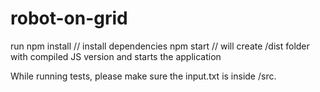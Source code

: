 # robot-on-grid

run npm install // install dependencies
npm start // will create /dist folder with compiled JS version and starts the application

While running tests, please make sure the input.txt is inside /src.

